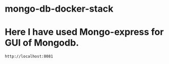 # mongo-db-docker-stack
# Here I have used Mongo-express for GUI of Mongodb.
```` broswer with url
http://localhost:8081
````
